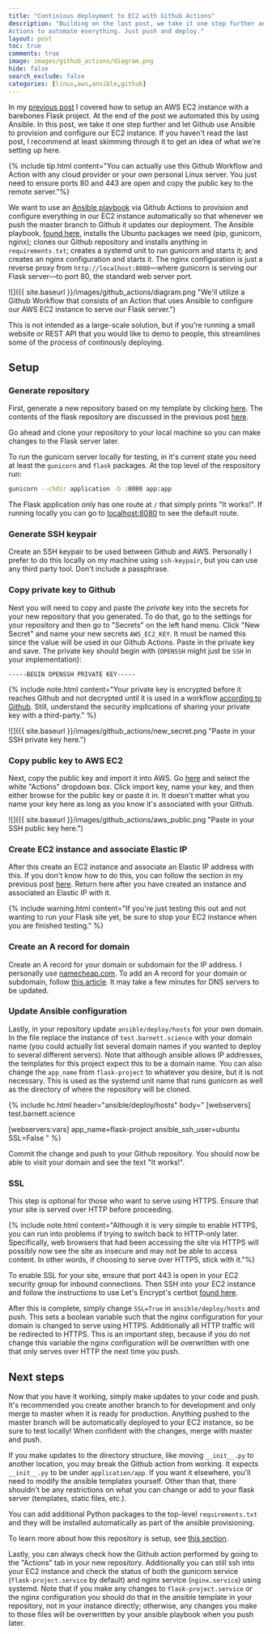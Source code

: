 ```yaml
---
title: "Continious deployment to EC2 with Github Actions"
description: "Building on the last post, we take it one step further and use Github
Actions to automate everything. Just push and deploy."
layout: post
toc: true
comments: true
image: images/github_actions/diagram.png
hide: false
search_exclude: false
categories: [linux,aws,ansible,github]
---
```


In my [previous
post](https://barnett.science/linux/aws/ansible/2020/05/28/ansible-flask.html) I covered
how to setup an AWS EC2 instance with a barebones Flask project. At the end of the post
we automated this by using Ansible. In this post, we take it one step further and let
Github use Ansible to provision and configure our EC2 instance. If you haven't read the
last post, I recommend at least skimming through it to get an idea of what we're setting
up here.

{% include tip.html content="You can actually use this Github Workflow and Action with
any cloud provider or your own personal Linux server. You just need to ensure ports 80
and 443 are open and copy the public key to the remote server."%}

We want to use an [Ansible
playbook](https://docs.ansible.com/ansible/latest/user_guide/playbooks.html) via Github
Actions to provision and configure everything in our EC2 instance automatically so that
whenever we push the master branch to Github it updates our deployment. The Ansible
playbook, [found
here](https://github.com/wesbarnett/flask-project/blob/master/ansible/deploy.yaml),
installs the Ubuntu packages we need (pip, gunicorn, nginx); clones our Github
repository and installs anything in `requirements.txt`; creates a systemd unit to run
gunicorn and starts it; and creates an nginx configuration and starts it. The nginx
configuration is just a reverse proxy from `http://localhost:8080`&mdash;where gunicorn is
serving our Flask server&mdash;to port 80, the standard web server port.

![]({{ site.baseurl }}/images/github_actions/diagram.png "We'll utilize a Github Workflow
that consists of an Action that uses Ansible to configure our AWS EC2 instance to serve
our Flask server.")

This is not intended as a large-scale solution, but if you're running a small website or
REST API that you would like to demo to people, this streamlines some of the process of
continously deploying.

## Setup

### Generate repository

First, generate a new repository based on my template by clicking
[here](https://github.com/wesbarnett/flask-project/generate). The contents of the flask
repository are discussed in the previous post
[here](https://barnett.science/linux/aws/ansible/2020/05/28/ansible-flask.html#flask-project-setup).

Go ahead and clone your repository to your local machine so you can make changes to the
Flask server later.

To run the gunicorn server locally for testing, in it's current state you need at least
the `gunicorn` and `flask` packages. At the top level of the respository run:

```bash
gunicorn --chdir application -b :8080 app:app
```

The Flask application only has one route at `/` that simply prints "It works!". If
running locally you can go to <a href="http://localhost:8080">localhost:8080</a> to see
the default route.

### Generate SSH keypair

Create an SSH keypair to be used between Github and AWS. Personally I prefer to do this
locally on my machine using `ssh-keypair`, but you can use any third party tool. Don't
include a passphrase.

### Copy private key to Github

Next you will need to copy and paste the *private* key into the secrets for your new
repository that you generated. To do that, go to the settings for your repository and
then go to "Secrets" on the left hand menu. Click "New Secret" and name your new secrets
`AWS_EC2_KEY`. It must be named this since the value will be used in our Github Actions.
Paste in the private key and save. The private key should begin with (`OPENSSH` might
just be `SSH` in your implementation):

```
-----BEGIN OPENSSH PRIVATE KEY-----
```

{% include note.html content="Your private key is encrypted before it reaches Github and
not decrypted until it is used in a workflow <a
href='https://help.github.com/en/actions/configuring-and-managing-workflows/creating-and-storing-encrypted-secrets'>according
to Github</a>. Still, understand the security implications of sharing your private key
with a third-party."
%}

![]({{ site.baseurl }}/images/github_actions/new_secret.png "Paste in your SSH
private key here.")

### Copy public key to AWS EC2

Next, copy the public key and import it into AWS. Go
[here](https://console.aws.amazon.com/ec2/#KeyPairs:) and select the white "Actions"
dropdown box. Click import key, name your key, and then either browse for the public key
or paste it in. It doesn't matter what you name your key here as long as you know it's
associated with your Github.

![]({{ site.baseurl }}/images/github_actions/aws_public.png "Paste in your SSH
public key here.")

### Create EC2 instance and associate Elastic IP

After this create an EC2 instance and associate an Elastic IP address with this. If you
don't know how to do this, you can follow the section in my previous post
[here](https://barnett.science/linux/aws/ansible/2020/05/28/ansible-flask.html#aws-setup).
Return here after you have created an instance and associated an Elastic IP with it.

{% include warning.html content="If you're just testing this out and not wanting to run
your Flask site yet, be sure to stop your EC2 instance when you are finished testing."
%}

### Create an A record for domain

Create an A record for your domain or subdomain for the IP address. I personally use
[namecheap.com](https://namecheap.com). To add an A record for your domain or subdomain,
follow [this
article](https://www.namecheap.com/support/knowledgebase/article.aspx/319/2237/how-can-i-set-up-an-a-address-record-for-my-domain). It may take a few minutes for DNS servers to be updated.

### Update Ansible configuration

Lastly, in your repository update `ansible/deploy/hosts` for your own domain. In the
file replace the instance of `test.barnett.science` with your domain name (you could
actually list several domain names if you wanted to deploy to several different
servers). Note that although ansible allows IP addresses, the templates for this project
expect this to be a domain name. You can also change the `app_name` from `flask-project`
to whatever you desire, but it is not necessary. This is used as the systemd unit name
that runs gunicorn as well as the directory of where the repository will be cloned.

{% include hc.html header="ansible/deploy/hosts" body="
[webservers]
test.barnett.science

[webservers:vars]
app_name=flask-project
ansible_ssh_user=ubuntu
SSL=False
" %}

Commit the change and push to your Github repository. You should now be able to visit
your domain and see the text "It works!".

### SSL

This step is optional for those who want to serve using HTTPS. Ensure that your site is
served over HTTP before proceeding.

{% include note.html content="Although it is very simple to enable HTTPS, you can run
into problems if trying to switch back to HTTP-only later. Specifically, web browsers
that had been accessing the site via HTTPS will possibly now see the site as insecure
and may not be able to access content. In other words, if choosing to serve over HTTPS,
stick with it."%}

To enable SSL for your site, ensure that port 443 is open in your EC2 security group for
inbound connections. Then SSH into your EC2 instance and follow the instructions to use
Let's Encrypt's certbot [found
here](https://certbot.eff.org/lets-encrypt/ubuntubionic-nginx).

After this is complete, simply change `SSL=True` in `ansible/deploy/hosts` and push.
This sets a boolean variable such that the nginx configuration for your domain is
changed to serve using HTTPS. Additionally all HTTP traffic will be redirected to HTTPS.
This is an important step, because if you do not change this variable the nginx
configuration will be overwritten with one that only serves over HTTP the next time you
push.

## Next steps

Now that you have it working, simply make updates to your code and push. It's
recommended you create another branch to for development and only merge to master when
it is ready for production. Anything pushed to the master branch will be automatically
deployed to your EC2 instance, so be sure to test locally! When confident with the
changes, merge with master and push.

If you make updates to the directory structure, like moving `__init__.py` to another
location, you may break the Github action from working. It expects
`__init__.py` to be under `application/app`. If you want it elsewhere, you'll need to
modify the ansible templates yourself. Other than that, there shouldn't be any
restrictions on what you can change or add to your flask server (templates, static
files, etc.).

You can add additional Python packages to the top-level `requirements.txt` and they will
be installed automatically as part of the ansible provisioning.

To learn more about how this repository is setup, see [this
section](https://barnett.science/linux/aws/ansible/2020/05/28/ansible-flask.html#flask-project-setup).

Lastly, you can always check how the Github action performed by going to the "Actions"
tab in your new repository. Additionally you can still ssh into your EC2 instance and
check the status of both the gunicorn service (`flask-project.service` by default) and
nginx service (`nginx.service`) using systemd. Note that if you make any changes to
`flask-project.service` or the nginx configuration you should do that in the ansible
template in your repository, not in your instance directly; otherwise, any changes you
make to those files will be overwritten by your ansible playbook when you push later.
